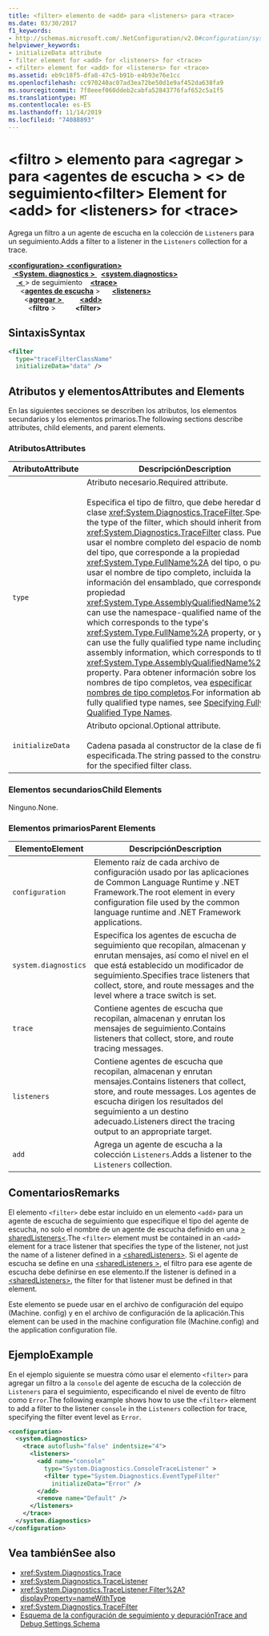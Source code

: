 ```yaml
---
title: <filter> elemento de <add> para <listeners> para <trace>
ms.date: 03/30/2017
f1_keywords:
- http://schemas.microsoft.com/.NetConfiguration/v2.0#configuration/system.diagnostics/trace/listeners/add/filter
helpviewer_keywords:
- initializeData attribute
- filter element for <add> for <listeners> for <trace>
- <filter> element for <add> for <listeners> for <trace>
ms.assetid: eb9c18f5-dfa8-47c5-b91b-e4b93e76e1cc
ms.openlocfilehash: cc970240ac07ad3ea72be50d1e9af452da638fa9
ms.sourcegitcommit: 7f8eeef060ddeb2cabfa52843776faf652c5a1f5
ms.translationtype: MT
ms.contentlocale: es-ES
ms.lasthandoff: 11/14/2019
ms.locfileid: "74088893"
---
```

# <a name="filter-element-for-add-for-listeners-for-trace"></a><span data-ttu-id="aae5f-102">\<filtro > elemento para \<agregar > para \<agentes de escucha > \<> de seguimiento</span><span class="sxs-lookup"><span data-stu-id="aae5f-102">\<filter> Element for \<add> for \<listeners> for \<trace></span></span>
<span data-ttu-id="aae5f-103">Agrega un filtro a un agente de escucha en la colección de `Listeners` para un seguimiento.</span><span class="sxs-lookup"><span data-stu-id="aae5f-103">Adds a filter to a listener in the `Listeners` collection for a trace.</span></span>  

<span data-ttu-id="aae5f-104">[ **\<configuration>** ](../configuration-element.md)</span><span class="sxs-lookup"><span data-stu-id="aae5f-104">[**\<configuration>**](../configuration-element.md)</span></span>\
<span data-ttu-id="aae5f-105">&nbsp;&nbsp;[ **\<System. diagnostics >** ](system-diagnostics-element.md)</span><span class="sxs-lookup"><span data-stu-id="aae5f-105">&nbsp;&nbsp;[**\<system.diagnostics>**](system-diagnostics-element.md)</span></span>\
<span data-ttu-id="aae5f-106">&nbsp;&nbsp;&nbsp;&nbsp;[ **\<** ](trace-element.md) > de seguimiento</span><span class="sxs-lookup"><span data-stu-id="aae5f-106">&nbsp;&nbsp;&nbsp;&nbsp;[**\<trace>**](trace-element.md)</span></span>\
<span data-ttu-id="aae5f-107">&nbsp;&nbsp;&nbsp;&nbsp;&nbsp;&nbsp;\<[**agentes de escucha**](listeners-element-for-trace.md) ></span><span class="sxs-lookup"><span data-stu-id="aae5f-107">&nbsp;&nbsp;&nbsp;&nbsp;&nbsp;&nbsp;[**\<listeners>**](listeners-element-for-trace.md)</span></span>\
<span data-ttu-id="aae5f-108">&nbsp;&nbsp;&nbsp;&nbsp;&nbsp;&nbsp;&nbsp;&nbsp;\<[**agregar >** ](add-element-for-listeners-for-trace.md)</span><span class="sxs-lookup"><span data-stu-id="aae5f-108">&nbsp;&nbsp;&nbsp;&nbsp;&nbsp;&nbsp;&nbsp;&nbsp;[**\<add>**](add-element-for-listeners-for-trace.md)</span></span>\
<span data-ttu-id="aae5f-109">&nbsp;&nbsp;&nbsp;&nbsp;&nbsp;&nbsp;&nbsp;&nbsp;&nbsp;&nbsp;\<**filtro** ></span><span class="sxs-lookup"><span data-stu-id="aae5f-109">&nbsp;&nbsp;&nbsp;&nbsp;&nbsp;&nbsp;&nbsp;&nbsp;&nbsp;&nbsp;**\<filter>**</span></span>

## <a name="syntax"></a><span data-ttu-id="aae5f-110">Sintaxis</span><span class="sxs-lookup"><span data-stu-id="aae5f-110">Syntax</span></span>  
  
```xml  
<filter   
  type="traceFilterClassName"   
  initializeData="data" />  
```  
  
## <a name="attributes-and-elements"></a><span data-ttu-id="aae5f-111">Atributos y elementos</span><span class="sxs-lookup"><span data-stu-id="aae5f-111">Attributes and Elements</span></span>  
 <span data-ttu-id="aae5f-112">En las siguientes secciones se describen los atributos, los elementos secundarios y los elementos primarios.</span><span class="sxs-lookup"><span data-stu-id="aae5f-112">The following sections describe attributes, child elements, and parent elements.</span></span>  
  
### <a name="attributes"></a><span data-ttu-id="aae5f-113">Atributos</span><span class="sxs-lookup"><span data-stu-id="aae5f-113">Attributes</span></span>  
  
|<span data-ttu-id="aae5f-114">Atributo</span><span class="sxs-lookup"><span data-stu-id="aae5f-114">Attribute</span></span>|<span data-ttu-id="aae5f-115">Descripción</span><span class="sxs-lookup"><span data-stu-id="aae5f-115">Description</span></span>|  
|---------------|-----------------|  
|`type`|<span data-ttu-id="aae5f-116">Atributo necesario.</span><span class="sxs-lookup"><span data-stu-id="aae5f-116">Required attribute.</span></span><br /><br /> <span data-ttu-id="aae5f-117">Especifica el tipo de filtro, que debe heredar de la clase <xref:System.Diagnostics.TraceFilter>.</span><span class="sxs-lookup"><span data-stu-id="aae5f-117">Specifies the type of the filter, which should inherit from the <xref:System.Diagnostics.TraceFilter> class.</span></span> <span data-ttu-id="aae5f-118">Puede usar el nombre completo del espacio de nombres del tipo, que corresponde a la propiedad <xref:System.Type.FullName%2A> del tipo, o puede usar el nombre de tipo completo, incluida la información del ensamblado, que corresponde a la propiedad <xref:System.Type.AssemblyQualifiedName%2A>.</span><span class="sxs-lookup"><span data-stu-id="aae5f-118">You can use the namespace-qualified name of the type, which corresponds to the type's <xref:System.Type.FullName%2A> property, or you can use the fully qualified type name including the assembly information, which corresponds to the <xref:System.Type.AssemblyQualifiedName%2A> property.</span></span> <span data-ttu-id="aae5f-119">Para obtener información sobre los nombres de tipo completos, vea [especificar nombres de tipo completos](../../../reflection-and-codedom/specifying-fully-qualified-type-names.md).</span><span class="sxs-lookup"><span data-stu-id="aae5f-119">For information about fully qualified type names, see [Specifying Fully Qualified Type Names](../../../reflection-and-codedom/specifying-fully-qualified-type-names.md).</span></span>|  
|`initializeData`|<span data-ttu-id="aae5f-120">Atributo opcional.</span><span class="sxs-lookup"><span data-stu-id="aae5f-120">Optional attribute.</span></span><br /><br /> <span data-ttu-id="aae5f-121">Cadena pasada al constructor de la clase de filtro especificada.</span><span class="sxs-lookup"><span data-stu-id="aae5f-121">The string passed to the constructor for the specified filter class.</span></span>|  
  
### <a name="child-elements"></a><span data-ttu-id="aae5f-122">Elementos secundarios</span><span class="sxs-lookup"><span data-stu-id="aae5f-122">Child Elements</span></span>  
 <span data-ttu-id="aae5f-123">Ninguno.</span><span class="sxs-lookup"><span data-stu-id="aae5f-123">None.</span></span>  
  
### <a name="parent-elements"></a><span data-ttu-id="aae5f-124">Elementos primarios</span><span class="sxs-lookup"><span data-stu-id="aae5f-124">Parent Elements</span></span>  
  
|<span data-ttu-id="aae5f-125">Elemento</span><span class="sxs-lookup"><span data-stu-id="aae5f-125">Element</span></span>|<span data-ttu-id="aae5f-126">Descripción</span><span class="sxs-lookup"><span data-stu-id="aae5f-126">Description</span></span>|  
|-------------|-----------------|  
|`configuration`|<span data-ttu-id="aae5f-127">Elemento raíz de cada archivo de configuración usado por las aplicaciones de Common Language Runtime y .NET Framework.</span><span class="sxs-lookup"><span data-stu-id="aae5f-127">The root element in every configuration file used by the common language runtime and .NET Framework applications.</span></span>|  
|`system.diagnostics`|<span data-ttu-id="aae5f-128">Especifica los agentes de escucha de seguimiento que recopilan, almacenan y enrutan mensajes, así como el nivel en el que está establecido un modificador de seguimiento.</span><span class="sxs-lookup"><span data-stu-id="aae5f-128">Specifies trace listeners that collect, store, and route messages and the level where a trace switch is set.</span></span>|  
|`trace`|<span data-ttu-id="aae5f-129">Contiene agentes de escucha que recopilan, almacenan y enrutan los mensajes de seguimiento.</span><span class="sxs-lookup"><span data-stu-id="aae5f-129">Contains listeners that collect, store, and route tracing messages.</span></span>|  
|`listeners`|<span data-ttu-id="aae5f-130">Contiene agentes de escucha que recopilan, almacenan y enrutan mensajes.</span><span class="sxs-lookup"><span data-stu-id="aae5f-130">Contains listeners that collect, store, and route messages.</span></span> <span data-ttu-id="aae5f-131">Los agentes de escucha dirigen los resultados del seguimiento a un destino adecuado.</span><span class="sxs-lookup"><span data-stu-id="aae5f-131">Listeners direct the tracing output to an appropriate target.</span></span>|  
|`add`|<span data-ttu-id="aae5f-132">Agrega un agente de escucha a la colección `Listeners`.</span><span class="sxs-lookup"><span data-stu-id="aae5f-132">Adds a listener to the `Listeners` collection.</span></span>|  
  
## <a name="remarks"></a><span data-ttu-id="aae5f-133">Comentarios</span><span class="sxs-lookup"><span data-stu-id="aae5f-133">Remarks</span></span>  
 <span data-ttu-id="aae5f-134">El elemento `<filter>` debe estar incluido en un elemento `<add>` para un agente de escucha de seguimiento que especifique el tipo del agente de escucha, no solo el nombre de un agente de escucha definido en una [> sharedListeners\<](sharedlisteners-element.md).</span><span class="sxs-lookup"><span data-stu-id="aae5f-134">The `<filter>` element must be contained in an `<add>` element for a trace listener that specifies the type of the listener, not just the name of a listener defined in a [\<sharedListeners>](sharedlisteners-element.md).</span></span> <span data-ttu-id="aae5f-135">Si el agente de escucha se define en una [\<sharedListeners >](sharedlisteners-element.md), el filtro para ese agente de escucha debe definirse en ese elemento.</span><span class="sxs-lookup"><span data-stu-id="aae5f-135">If the listener is defined in a [\<sharedListeners>](sharedlisteners-element.md), the filter for that listener must be defined in that element.</span></span>  
  
 <span data-ttu-id="aae5f-136">Este elemento se puede usar en el archivo de configuración del equipo (Machine. config) y en el archivo de configuración de la aplicación.</span><span class="sxs-lookup"><span data-stu-id="aae5f-136">This element can be used in the machine configuration file (Machine.config) and the application configuration file.</span></span>  
  
## <a name="example"></a><span data-ttu-id="aae5f-137">Ejemplo</span><span class="sxs-lookup"><span data-stu-id="aae5f-137">Example</span></span>  
 <span data-ttu-id="aae5f-138">En el ejemplo siguiente se muestra cómo usar el elemento `<filter>` para agregar un filtro a la `console` del agente de escucha de la colección de `Listeners` para el seguimiento, especificando el nivel de evento de filtro como `Error`.</span><span class="sxs-lookup"><span data-stu-id="aae5f-138">The following example shows how to use the `<filter>` element to add a filter to the listener `console` in the `Listeners` collection for trace, specifying the filter event level as `Error`.</span></span>  
  
```xml  
<configuration>  
  <system.diagnostics>  
    <trace autoflush="false" indentsize="4">  
      <listeners>  
        <add name="console"   
          type="System.Diagnostics.ConsoleTraceListener" >  
          <filter type="System.Diagnostics.EventTypeFilter"   
            initializeData="Error" />  
        </add>  
        <remove name="Default" />  
      </listeners>  
    </trace>  
  </system.diagnostics>  
</configuration>  
```  
  
## <a name="see-also"></a><span data-ttu-id="aae5f-139">Vea también</span><span class="sxs-lookup"><span data-stu-id="aae5f-139">See also</span></span>

- <xref:System.Diagnostics.Trace>
- <xref:System.Diagnostics.TraceListener>
- <xref:System.Diagnostics.TraceListener.Filter%2A?displayProperty=nameWithType>
- <xref:System.Diagnostics.TraceFilter>
- [<span data-ttu-id="aae5f-140">Esquema de la configuración de seguimiento y depuración</span><span class="sxs-lookup"><span data-stu-id="aae5f-140">Trace and Debug Settings Schema</span></span>](index.md)
